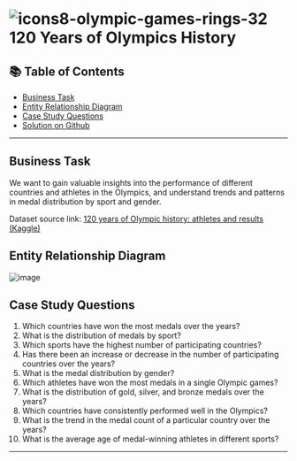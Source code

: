 # ![icons8-olympic-games-rings-32](https://user-images.githubusercontent.com/112760562/218281574-31f2df77-d74d-4f9b-8d30-cdf17899ebf6.png) 120 Years of Olympics History

## 📚 Table of Contents
- [Business Task](#business-task)
- [Entity Relationship Diagram](#entity-relationship-diagram)
- [Case Study Questions](#case-study-questions)
- [Solution on Github](Solution.md)

***

## Business Task
We want to gain valuable insights into the performance of different countries and athletes in the Olympics, and understand trends and patterns in medal distribution by sport and gender. 

Dataset source link: [120 years of Olympic history: athletes and results (Kaggle)](https://www.kaggle.com/datasets/heesoo37/120-years-of-olympic-history-athletes-and-results)

## Entity Relationship Diagram

![image](https://user-images.githubusercontent.com/112760562/218281466-2ef642a3-852b-4d59-9eb0-000aeb39c3e2.png)

## Case Study Questions
1. Which countries have won the most medals over the years?
2. What is the distribution of medals by sport?
3. Which sports have the highest number of participating countries?
4. Has there been an increase or decrease in the number of participating countries over the years?
5. What is the medal distribution by gender?
6. Which athletes have won the most medals in a single Olympic games?
7. What is the distribution of gold, silver, and bronze medals over the years?
8. Which countries have consistently performed well in the Olympics?
9. What is the trend in the medal count of a particular country over the years?
10. What is the average age of medal-winning athletes in different sports?

***
